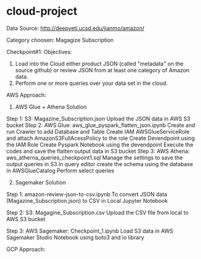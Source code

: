 # cloud-project

Data Source: http://deepyeti.ucsd.edu/jianmo/amazon/

Category choosen: Magagize Subscription

Checkpoint#1:
Objectives:
1. Load into the Cloud either product JSON (called "metadata" on the source github) or review JSON from at least one category of Amazon data.
2. Perform one or more queries over your data set in the cloud.



AWS Approach:

1) AWS Glue + Athena Solution

Step 1: S3: Magazine_Subscription.json
            Upload the JSON data in AWS S3 bucket
Step 2: AWS Glue: aws_glue_pyspark_flatten_json.ipynb
        Create and run Crawler to add Database and Table
        Create IAM AWSGlueServiceRole and attach AmazonS3FullAcessPolicy to the role
        Create Devendpoint using the IAM Role
        Create Pyspark Notebook using the devendpoint
        Execute the codes and save the flatten output data in S3 bucket
Step 3: AWS Athena: aws_atherna_queries_checkpoint1.sql
        Manage the settings to save the output queries in S3
        In query editor create the schema using the database in AWSGlueCatalog
        Perform select queries
        
        

2) Sagemaker Solution

Step 1: amazon-review-json-to-csv.ipynb
        To convert JSON data (Magazine_Subscription.json) to CSV in Local Jupyter Notebook
        
Step 2: S3: Magagine_Subscription.csv
        Upload the CSV file from local to AWS S3 bucket
        
Step 3: AWS Sagemaker: Checkpoint_1.ipynb
        Load S3 data in AWS Sagemaker Studio Notebook using boto3 and io library
        
        
        
GCP Approach:
